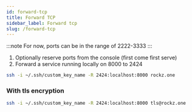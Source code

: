 ```yaml
---
id: forward-tcp
title: Forward TCP
sidebar_label: Forward tcp
slug: /forward-tcp
---
```


<!-- :::note
Requires Paid Tier, acceptable ports are within the range 1800-5000
::: -->
:::note
For now, ports can be in the range of 2222-3333
:::

1. Optionally reserve ports from the console (first come first serve)
2. Forward a service running locally on 8000 to 2424
```bash
ssh -i ~/.ssh/custom_key_name -R 2424:localhost:8000 rockz.one
```

### With tls encryption
```bash
ssh -i ~/.ssh/custom_key_name -R 2424:localhost:8000 tls@rockz.one
```